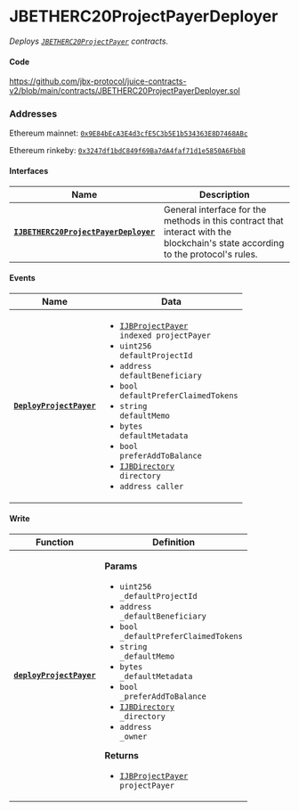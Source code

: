 # JBETHERC20ProjectPayerDeployer

_Deploys [`JBETHERC20ProjectPayer`](/dev/api/v2/contracts/or-utilities/jbetherc20projectpayer) contracts._

#### Code 

https://github.com/jbx-protocol/juice-contracts-v2/blob/main/contracts/JBETHERC20ProjectPayerDeployer.sol

### Addresses

Ethereum mainnet: [`0x9E84bEcA3E4d3cfE5C3b5E1b534363E8D7468ABc`](https://etherscan.io/address/0x9E84bEcA3E4d3cfE5C3b5E1b534363E8D7468ABc)

Ethereum rinkeby: [`0x3247df1bdC849f69Ba7dA4faf71d1e5850A6Fbb8`](https://rinkeby.etherscan.io/address/0x3247df1bdC849f69Ba7dA4faf71d1e5850A6Fbb8)

#### Interfaces

| Name                                                 | Description                                                                                                                              |
| ---------------------------------------------------- | ---------------------------------------------------------------------------------------------------------------------------------------- |
| [**`IJBETHERC20ProjectPayerDeployer`**](/dev/api/v2/interfaces/ijbetherc20projectpayerdeployer.md) | General interface for the methods in this contract that interact with the blockchain's state according to the protocol's rules. |


#### Events

| Name                                                                                                      | Data                                                                                                                                                                                                                                 |
| --------------------------------------------------------------------------------------------------------- | ------------------------------------------------------------------------------------------------------------------------------------------------------------------------------------------------------------------------------------ |
| [**`DeployProjectPayer`**](/dev/api/v2/contracts/or-utilities/jbetherc20projectpayerdeployer/events/deployprojectpayer.md)                                                                          | <ul><li><code>[IJBProjectPayer](/dev/api/v2/interfaces/ijbprojectpayer.md) indexed projectPayer</code></li><li><code>uint256 defaultProjectId</code></li><li><code>address defaultBeneficiary</code></li><li><code>bool defaultPreferClaimedTokens</code></li><li><code>string defaultMemo</code></li><li><code>bytes defaultMetadata</code></li><li><code>bool preferAddToBalance</code></li><li><code>[IJBDirectory](/dev/api/v2/interfaces/ijbdirectory.md) directory</code></li><li><code>address caller</code></li></ul>                  |


#### Write

| Function                                                                                                     | Definition                                                                                                                                                                                                                                                                                                                      |
| ------------------------------------------------------------------------------------------------------------ | ------------------------------------------------------------------------------------------------------------------------------------------------------------------------------------------------------------------------------------------------------------------------------------------------------------------------------- |
| [**`deployProjectPayer`**](/dev/api/v2/contracts/or-utilities/jbetherc20projectpayerdeployer/write/deployprojectpayer.md)                                                                        | <p><strong>Params</strong></p><ul><li><code>uint256 _defaultProjectId</code></li><li><code>address _defaultBeneficiary</code></li><li><code>bool _defaultPreferClaimedTokens</code></li><li><code>string _defaultMemo</code></li><li><code>bytes _defaultMetadata</code></li><li><code>bool _preferAddToBalance</code></li><li><code>[IJBDirectory](/dev/api/v2/interfaces/ijbdirectory.md) _directory</code></li><li><code>address _owner</code></li></ul><p><strong>Returns</strong></p><ul><li><code>[IJBProjectPayer](/dev/api/v2/interfaces/ijbprojectpayer.md) projectPayer</code></li></ul>                                            |
